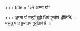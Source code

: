 +++
title = "०१ अग्ना यो"

+++
अ॒ग्ना यो मर्त्यो॒ दुवो॒ धियं॑ जु॒जोष॑ धी॒तिभिः॑ ।  
भस॒न्नु ष प्र पू॒र्व्य इषं॑ वुरी॒ताव॑से ॥